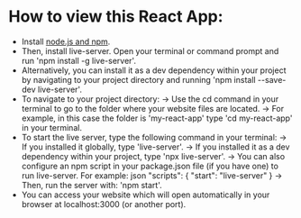 # How to view this React App:
- Install [node.js and npm](https://nodejs.org/en/download).
- Then, install live-server. Open your terminal or command prompt and run 'npm install -g live-server'.
- Alternatively, you can install it as a dev dependency within your project by navigating to your project directory and running 'npm install --save-dev live-server'.
- To navigate to your project directory:
  -> Use the cd command in your terminal to go to the folder where your website files are located.
  -> For example, in this case the folder is 'my-react-app' type 'cd my-react-app' in your terminal.
- To start the live server, type the following command in your terminal:
  -> If you installed it globally, type 'live-server'.
  -> If you installed it as a dev dependency within your project, type 'npx live-server'.
  -> You can also configure an npm script in your package.json file (if you have one) to run live-server. For example:
json
"scripts": {
  "start": "live-server"
}
  -> Then, run the server with: 'npm start'.
- You can access your website which will open automatically in your browser at localhost:3000 (or another port). 
